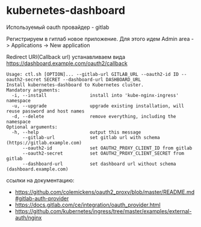 # kubernetes-dashboard
Используемый oauth провайдер - gitlab

Регистрируем в гитлаб новое приложение. Для этого идем Admin area -> Applications -> New application

Redirect URI(Callback url) устанавливаем вида https://dashboard.example.com/oauth2/callback

```
Usage: ctl.sh [OPTION]... --gitlab-url GITLAB_URL --oauth2-id ID --oauth2-secret SECRET --dashboard-url DASHBOARD_URL
Install kubernetes-dashboard to Kubernetes cluster.
Mandatory arguments:
  -i, --install                install into 'kube-nginx-ingress' namespace
  -u, --upgrade                upgrade existing installation, will reuse password and host names
  -d, --delete                 remove everything, including the namespace
Optional arguments:
  -h, --help                   output this message
      --gitlab-url             set gitlab url with schema (https://gitlab.example.com)
      --oauth2-id              set OAUTH2_PROXY_CLIENT_ID from gitlab
      --oauth2-secret          set OAUTH2_PROXY_CLIENT_SECRET from gitlab
      --dashboard-url          set dashboard url without schema (dashboard.example.com)
```
ссылки на документацию:

* https://github.com/colemickens/oauth2_proxy/blob/master/README.md#gitlab-auth-provider
* https://docs.gitlab.com/ce/integration/oauth_provider.html
* https://github.com/kubernetes/ingress/tree/master/examples/external-auth/nginx
